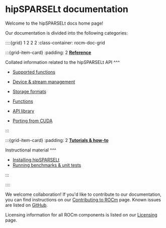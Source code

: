 # hipSPARSELt documentation

Welcome to the hipSPARSELt docs home page!

Our documentation is divided into the following categories:

::::{grid} 1 2 2 2
:class-container: rocm-doc-grid

:::{grid-item-card}
:padding: 2
**[Reference](./reference/api-library.md)**

Collated information related to the hipSPARSELt API
^^^

* [Supported functions](./reference/supported-functions.md)
* [Device & stream management](./reference/device-stream-manage.md)
* [Storage formats](./reference/storage-format.md)
* [Functions](./reference/functions.md)
* [API library](../doxygen/docBin/html/index)

* [Porting from CUDA](./reference/porting.md)

:::

:::{grid-item-card}
:padding: 2
**[Tutorials & how-to](./tutorials/index.md)**

Instructional material
^^^

* [Installing hipSPARSELt](./tutorials/install/linux.md)
* [Running benchmarks & unit tests](./tutorials/benchmarks-unit-tests.md)

:::

::::

We welcome collaboration! If you'd like to contribute to our documentation, you can find instructions
on our [Contributing to ROCm](https://rocm.docs.amd.com/en/latest/contribute/index.md) page.
Known issues are listed on [GitHub](https://github.com/ROCmSoftwarePlatform/hipSPARSELt/issues).

Licensing information for all ROCm components is listed on our
[Licensing](https://rocm.docs.amd.com/en/latest/about/license.md) page.
